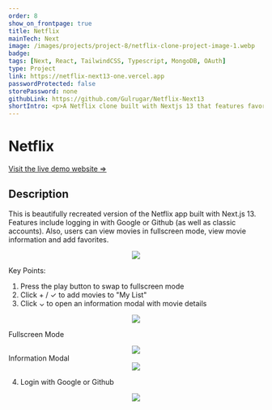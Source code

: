 ```yaml
---
order: 8
show_on_frontpage: true
title: Netflix
mainTech: Next
image: /images/projects/project-8/netflix-clone-project-image-1.webp
badge:
tags: [Next, React, TailwindCSS, Typescript, MongoDB, OAuth]
type: Project
link: https://netflix-next13-one.vercel.app
passwordProtected: false
storePassword: none
githubLink: https://github.com/Gulrugar/Netflix-Next13
shortIntro: <p>A Netflix clone built with Nextjs 13 that features favoriting videos and OAuth with Google and Github.</p>
---
```


# Netflix

[Visit the live demo website =>](https://netflix-next13-one.vercel.app "Netflix")

## Description

This is beautifully recreated version of the Netflix app built with Next.js 13. Features include logging in with Google or Github (as well as classic accounts). Also, users can view movies in fullscreen mode, view movie information and add favorites.

<div align="center">
  <img src="https://github.com/Gulrugar/Netflix-Next13/assets/105955316/ca69f6bc-0717-4e60-8f85-7f6ab85fcd80" loading="lazy"/>
</div>

Key Points:

1. Press the play button to swap to fullscreen mode
2. Click + / ✓ to add movies to "My List"
3. Click ⌄ to open an information modal with movie details

<div align="center">
  <img src="https://github.com/Gulrugar/Netflix-Next13/assets/105955316/6ca2a24d-bc75-4935-8ced-3f7acad4674f" loading="lazy"/>
</div>

Fullscreen Mode

<div align="center">
  <img src="https://github.com/Gulrugar/Netflix-Next13/assets/105955316/74833b14-261e-4520-a7b1-a892606f2bdd" loading="lazy"/>
</div>
Information Modal

<div align="center">
  <img src="https://github.com/Gulrugar/Netflix-Next13/assets/105955316/8eb4268d-48db-4c46-9b9f-db266d385024" loading="lazy"/>
</div>

4. Login with Google or Github

<div align="center">
  <img src="https://github.com/Gulrugar/Netflix-Next13/assets/105955316/86c92126-94ff-4748-b6e7-a22f760ed2af" loading="lazy"/>
</div>
